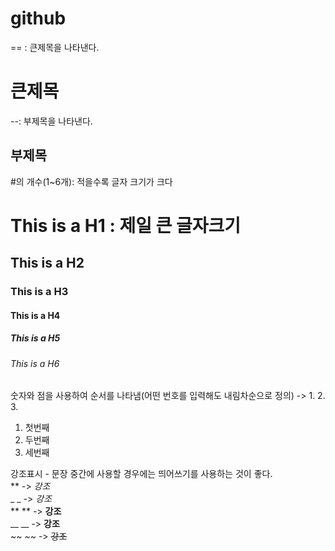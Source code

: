 # github

== : 큰제목을 나타낸다.

큰제목
=============

--: 부제목을 나타낸다.

부제목
-------------

#의 개수(1~6개): 적을수록 글자 크기가 크다

# This is a H1 : 제일 큰 글자크기
## This is a H2
### This is a H3
#### This is a H4
##### This is a H5
###### This is a H6


숫자와 점을 사용하여 순서를 나타냄(어떤 번호를 입력해도 내림차순으로 정의) -> 1. 2. 3. 
1. 첫번째
2. 두번째
3. 세번째

강조표시 - 문장 중간에 사용할 경우에는 띄어쓰기를 사용하는 것이 좋다.   
** -> *강조*   
_ _ -> _강조_   
** ** -> **강조**   
__ __ -> __강조__   
~~ ~~ -> ~~강조~~
